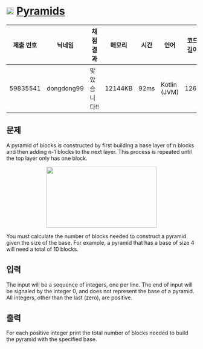 # <img width="20px"  src="https://d2gd6pc034wcta.cloudfront.net/tier/1.svg" class="solvedac-tier"> [Pyramids](https://www.acmicpc.net/problem/5341) 

| 제출 번호 | 닉네임 | 채점 결과 | 메모리 | 시간 | 언어 | 코드 길이 |
|---|---|---|---|---|---|---|
|59835541|dongdong99|맞았습니다!! |12144KB|92ms|Kotlin (JVM)|126B|

## 문제
<p>A pyramid of blocks is constructed by first building a base layer of n blocks and then adding n-1 blocks to the next layer. This process is repeated until the top layer only has one block.</p>

<p style="text-align: center;"><img alt="" src="https://upload.acmicpc.net/48ff31aa-5aeb-4608-b36d-88ce8d638750/-/preview/" style="width: 292px; height: 161px;"></p>

<p>You must calculate the number of blocks needed to construct a pyramid given the size of the base. For example, a pyramid that has a base of size 4 will need a total of 10 blocks.</p>

## 입력
<p>The input will be a sequence of integers, one per line. The end of input will be signaled by the integer 0, and does not represent the base of a pyramid. All integers, other than the last (zero), are positive.</p>

## 출력
<p>For each positive integer print the total number of blocks needed to build the pyramid with the specified base.</p>

